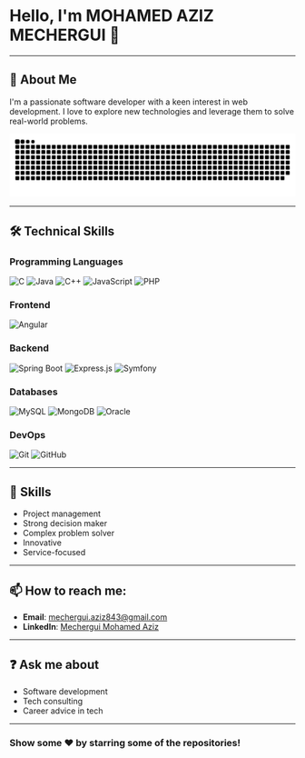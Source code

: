 # Hello, I'm MOHAMED AZIZ MECHERGUI 👋


---

## 📝 About Me

I'm a passionate software developer with a keen interest in web development. I love to explore new technologies and leverage them to solve real-world problems.

<img 
    alt="" 
    src="https://raw.githubusercontent.com/platane/snk/output/github-contribution-grid-snake-dark.svg" 
    style="pointer-events: none;" 
    draggable="false">
</img>

---

## 🛠️ Technical Skills

### Programming Languages
![C](https://img.shields.io/badge/-C-00599C?logo=c&logoColor=white)
![Java](https://img.shields.io/badge/-Java-007396?logo=java&logoColor=white)
![C++](https://img.shields.io/badge/-C++-00599C?logo=c%2B%2B&logoColor=white)
![JavaScript](https://img.shields.io/badge/-JavaScript-F7DF1E?logo=javascript&logoColor=black)
![PHP](https://img.shields.io/badge/-PHP-777BB4?logo=php&logoColor=white)

### Frontend
![Angular](https://img.shields.io/badge/-Angular-DD0031?logo=angular&logoColor=white)

### Backend
![Spring Boot](https://img.shields.io/badge/-Spring%20Boot-6DB33F?logo=spring-boot&logoColor=white)
![Express.js](https://img.shields.io/badge/-Express.js-000000?logo=express&logoColor=white)
![Symfony](https://img.shields.io/badge/-Symfony-000000?logo=symfony&logoColor=white)

### Databases
![MySQL](https://img.shields.io/badge/-MySQL-4479A1?logo=mysql&logoColor=white)
![MongoDB](https://img.shields.io/badge/-MongoDB-47A248?logo=mongodb&logoColor=white)
![Oracle](https://img.shields.io/badge/-Oracle-F80000?logo=oracle&logoColor=white)


### DevOps
![Git](https://img.shields.io/badge/-Git-F05032?logo=git&logoColor=white)
![GitHub](https://img.shields.io/badge/-GitHub-181717?logo=github&logoColor=white)

---

## 💼 Skills

- Project management  
- Strong decision maker  
- Complex problem solver  
- Innovative  
- Service-focused  

---

## 📫 How to reach me:

- **Email**: [mechergui.aziz843@gmail.com](mailto:mechergui.aziz843@gmail.com)  
- **LinkedIn**: [Mechergui Mohamed Aziz](https://www.linkedin.com/in/mechergui-med-aziz-119358296/)

---

## ❓ Ask me about

- Software development  
- Tech consulting  
- Career advice in tech  

---

### Show some ❤️ by starring some of the repositories!
